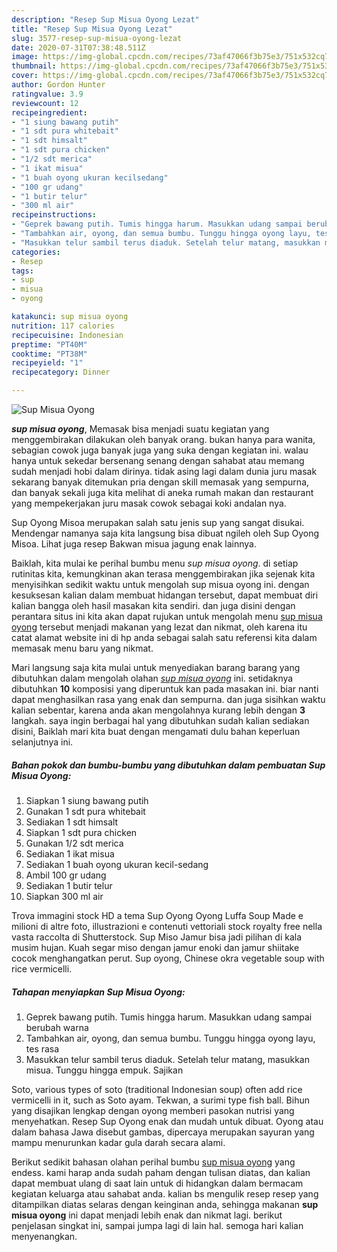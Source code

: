 ```yaml
---
description: "Resep Sup Misua Oyong Lezat"
title: "Resep Sup Misua Oyong Lezat"
slug: 3577-resep-sup-misua-oyong-lezat
date: 2020-07-31T07:38:48.511Z
image: https://img-global.cpcdn.com/recipes/73af47066f3b75e3/751x532cq70/sup-misua-oyong-foto-resep-utama.jpg
thumbnail: https://img-global.cpcdn.com/recipes/73af47066f3b75e3/751x532cq70/sup-misua-oyong-foto-resep-utama.jpg
cover: https://img-global.cpcdn.com/recipes/73af47066f3b75e3/751x532cq70/sup-misua-oyong-foto-resep-utama.jpg
author: Gordon Hunter
ratingvalue: 3.9
reviewcount: 12
recipeingredient:
- "1 siung bawang putih"
- "1 sdt pura whitebait"
- "1 sdt himsalt"
- "1 sdt pura chicken"
- "1/2 sdt merica"
- "1 ikat misua"
- "1 buah oyong ukuran kecilsedang"
- "100 gr udang"
- "1 butir telur"
- "300 ml air"
recipeinstructions:
- "Geprek bawang putih. Tumis hingga harum. Masukkan udang sampai berubah warna"
- "Tambahkan air, oyong, dan semua bumbu. Tunggu hingga oyong layu, tes rasa"
- "Masukkan telur sambil terus diaduk. Setelah telur matang, masukkan misua. Tunggu hingga empuk. Sajikan"
categories:
- Resep
tags:
- sup
- misua
- oyong

katakunci: sup misua oyong 
nutrition: 117 calories
recipecuisine: Indonesian
preptime: "PT40M"
cooktime: "PT38M"
recipeyield: "1"
recipecategory: Dinner

---
```



![Sup Misua Oyong](https://img-global.cpcdn.com/recipes/73af47066f3b75e3/751x532cq70/sup-misua-oyong-foto-resep-utama.jpg)

<b><i>sup misua oyong</i></b>, Memasak bisa menjadi suatu kegiatan yang menggembirakan dilakukan oleh banyak orang. bukan hanya para wanita, sebagian cowok juga banyak juga yang suka dengan kegiatan ini. walau hanya untuk sekedar bersenang senang dengan sahabat atau memang sudah menjadi hobi dalam dirinya. tidak asing lagi dalam dunia juru masak sekarang banyak ditemukan pria dengan skill memasak yang sempurna, dan banyak sekali juga kita melihat di aneka rumah makan dan restaurant yang mempekerjakan juru masak cowok sebagai koki andalan nya.

Sup Oyong Misoa merupakan salah satu jenis sup yang sangat disukai. Mendengar namanya saja kita langsung bisa dibuat ngileh oleh Sup Oyong Misoa. Lihat juga resep Bakwan misua jagung enak lainnya.

Baiklah, kita mulai ke perihal bumbu menu <i>sup misua oyong</i>. di setiap rutinitas kita, kemungkinan akan terasa menggembirakan jika sejenak kita menyisihkan sedikit waktu untuk mengolah sup misua oyong ini. dengan kesuksesan kalian dalam membuat hidangan tersebut, dapat membuat diri kalian bangga oleh hasil masakan kita sendiri. dan juga disini dengan perantara situs ini kita akan dapat rujukan untuk mengolah menu <u>sup misua oyong</u> tersebut menjadi makanan yang lezat dan nikmat, oleh karena itu catat alamat website ini di hp anda sebagai salah satu referensi kita dalam memasak menu baru yang nikmat.


Mari langsung saja kita mulai untuk menyediakan barang barang yang dibutuhkan dalam mengolah olahan <u><i>sup misua oyong</i></u> ini. setidaknya dibutuhkan <b>10</b> komposisi yang diperuntuk kan pada masakan ini. biar nanti dapat menghasilkan rasa yang enak dan sempurna. dan juga sisihkan waktu kalian sebentar, karena anda akan mengolahnya kurang lebih dengan <b>3</b> langkah. saya ingin berbagai hal yang dibutuhkan sudah kalian sediakan disini, Baiklah mari kita buat dengan mengamati dulu bahan keperluan selanjutnya ini.

<!--inarticleads1-->

##### Bahan pokok dan bumbu-bumbu yang dibutuhkan dalam pembuatan Sup Misua Oyong:

1. Siapkan 1 siung bawang putih
1. Gunakan 1 sdt pura whitebait
1. Sediakan 1 sdt himsalt
1. Siapkan 1 sdt pura chicken
1. Gunakan 1/2 sdt merica
1. Sediakan 1 ikat misua
1. Sediakan 1 buah oyong ukuran kecil-sedang
1. Ambil 100 gr udang
1. Sediakan 1 butir telur
1. Siapkan 300 ml air


Trova immagini stock HD a tema Sup Oyong Oyong Luffa Soup Made e milioni di altre foto, illustrazioni e contenuti vettoriali stock royalty free nella vasta raccolta di Shutterstock. Sup Miso Jamur bisa jadi pilihan di kala musim hujan. Kuah segar miso dengan jamur enoki dan jamur shiitake cocok menghangatkan perut. Sup oyong, Chinese okra vegetable soup with rice vermicelli. 

<!--inarticleads2-->

##### Tahapan menyiapkan Sup Misua Oyong:

1. Geprek bawang putih. Tumis hingga harum. Masukkan udang sampai berubah warna
1. Tambahkan air, oyong, dan semua bumbu. Tunggu hingga oyong layu, tes rasa
1. Masukkan telur sambil terus diaduk. Setelah telur matang, masukkan misua. Tunggu hingga empuk. Sajikan


Soto, various types of soto (traditional Indonesian soup) often add rice vermicelli in it, such as Soto ayam. Tekwan, a surimi type fish ball. Bihun yang disajikan lengkap dengan oyong memberi pasokan nutrisi yang menyehatkan. Resep Sup Oyong enak dan mudah untuk dibuat. Oyong atau dalam bahasa Jawa disebut gambas, dipercaya merupakan sayuran yang mampu menurunkan kadar gula darah secara alami. 

Berikut sedikit bahasan olahan perihal bumbu <u>sup misua oyong</u> yang endess. kami harap anda sudah paham dengan tulisan diatas, dan kalian dapat membuat ulang di saat lain untuk di hidangkan dalam bermacam kegiatan keluarga atau sahabat anda. kalian bs mengulik resep resep yang ditampilkan diatas selaras dengan keinginan anda, sehingga makanan <b>sup misua oyong</b> ini dapat menjadi lebih enak dan nikmat lagi. berikut penjelasan singkat ini, sampai jumpa lagi di lain hal. semoga hari kalian menyenangkan.
